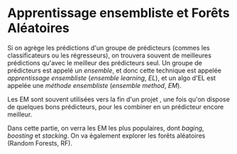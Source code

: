 # Apprentissage ensembliste et Forêts Aléatoires

Si on agrège les prédictions d'un groupe de prédicteurs (commes les classificateurs ou les régresseurs), on trouvera souvent de meilleures prédictions qu'avec le meilleur des prédicteurs seul. Un groupe de prédicteurs est appelé un *ensemble*, et donc cette technique est appelée *apprentissage ensembliste* (*ensemble learning*, *EL*), et un algo d'EL est appelée une *méthode ensembliste* (*ensemble method*, *EM*).

Les EM sont souvent utilisées vers la fin d'un projet , une fois qu'on dispose de quelques bons prédicteurs, pour les combiner en un prédicteur encore meilleur.

Dans cette partie, on verra les EM les plus populaires, dont *baging*, *boosting* et *stacking*. On va également explorer les forêts aléatoires (Random Forests, RF).